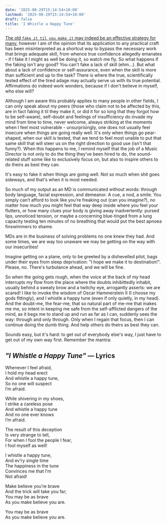 ```yaml
---
date: '2025-08-29T15:14:54+10:00'
lastmod: '2025-08-29T15:14:54+10:00'
draft: false
title: 'I Whistle a Happy Tune'
---
```

[The old `fake it til you make it` may indeed be an effective strategy for many](https://www.bustle.com/articles/11688-fake-it-til-you-make-it-why-faking-confidence-is-actually-a-really-good-strategy-at), however I am of the opinion that its application to any practical craft has been misinterpreted as a shortcut way to bypass the necessary work that brings adequate skill, from whence true confidence allegedly emanates - if I fake it I might as well be doing it, so watch me fly. So what happens if the faking isn't any good? You can't fake a lack of skill (ehm...). But what about a lack of confidence or self-assurance, even when the skill is more than sufficient and up to the task? There is where the true, scientifically tested effect of the tired adage may actually serve us with its true potential. Affirmations do indeed work wonders, because if I don't believe in myself, who else will?

Although I am aware this probably applies to many people in other fields, I can only speak about my peers (those who claim not to be affected by this, are in fact faking it til they make it, or did it for so long that they forgot how to be self-aware), self-doubt and feelings of insufficiency do invade my mind from time to time, never welcome, always striking at the moments when I feel most vulnerable - unsurprisingly, one does not usually feel insecure when things are going really well. It's only when things go pear-shaped, when our skill is tested, that we tend to feel most unable to put that same skill that will steer us on the right direction to good use (isn't that funny?). When this happens to me, I remind myself that the job of a Music Director is not only to do the thing they’ve been hired to do, the sound-related stuff some like to exclusively focus on, but also to inspire others to do theirs as best they can. 

It's easy to fake it when things are going well. Not so much when shit goes sideways, and that's when it is most needed.

So much of my output as an MD is communicated without words: through body language, facial expression, and demeanor. A cue, a nod, a smile. You simply can’t afford to look like you’re freaking out (can you imagine?), no matter how much you might feel that way deep inside where you feel your flutters, or how many clues your body is giving away inadvertently: pursed lips, unnoticed tension, or maybe a concerning blue-tinged from a lung capacity testing ten minutes of no breathing that would put the best apnoea finswimmers to shame.

MDs are in the business of solving problems no one knew they had. And some times, we are way too unaware we may be getting on the way with our insecurities!

Imagine getting on a plane, only to be greeted by a dishevelled pilot, bags under their eyes from sleep deprivation: "I hope we make it to destination!". Please, no. There's turbulance ahead, and we will be fine. 

So when the going gets rough, when the voice at the back of my head interrupts my flow from the place where the doubts inhibittedly inhabit, usually behind a sweaty brow and a twitchy eye, arrogantly asserts: we are scared! I like to invoke the wisdom of Oscar Hammerstein II (I choose my gods fittingly), and I whistle a happy tune (even if only quietly, in my head). And the doubt-me, the fear-me, that so natural part of me-me that makes me me, so intent in keeping me safe from the self-afflicted dangers of the mind, as it begs me to stand up and run as far as I can, suddenly sees the way: through and only through. Only when I regain that focus, then I can continue doing the dumb thing. And help others do theirs as best they can.

Sounds easy, but it's hard: to get out of everybody else's way, I just have to get out of my own way first. Remember the mantra:

## *"I Whistle a Happy Tune"* — Lyrics

Whenever I feel afraid,  
I hold my head erect  
And whistle a happy tune,  
So no one will suspect  
I’m afraid.  

While shivering in my shoes,  
I strike a careless pose  
And whistle a happy tune  
And no one ever knows  
I’m afraid.  

The result of this deception  
Is very strange to tell,  
For when I fool the people I fear,  
I fool myself as well!  

I whistle a happy tune,  
And ev’ry single time  
The happiness in the tune  
Convinces me that I’m  
Not afraid!  

Make believe you’re brave  
And the trick will take you far;  
You may be as brave  
As you make believe you are.  

You may be as brave  
As you make believe you are.  

